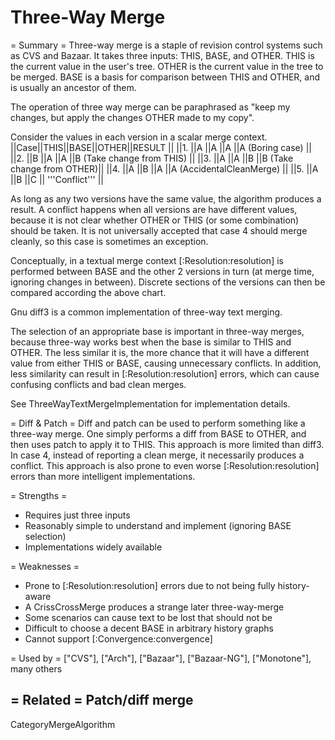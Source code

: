 # Three-Way Merge

= Summary =
Three-way merge is a staple of revision control systems such as CVS and Bazaar.  It takes three inputs: THIS, BASE, and OTHER.  THIS is the current value in the user's tree.  OTHER is the current value in the tree to be merged.  BASE is a basis for comparison between THIS and OTHER, and is usually an ancestor of them.

The operation of three way merge can be paraphrased as "keep my changes, but apply the changes OTHER made to my copy".

Consider the values in each version in a scalar merge context.
 ||Case||THIS||BASE||OTHER||RESULT                    ||
 ||1.  ||A   ||A   ||A    ||A (Boring case)           ||
 ||2.  ||B   ||A   ||A    ||B (Take change from THIS) ||
 ||3.  ||A   ||A   ||B    ||B (Take change from OTHER)||
 ||4.  ||A   ||B   ||A    ||A (AccidentalCleanMerge)  ||
 ||5.  ||A   ||B   ||C    || '''Conflict'''           ||

As long as any two versions have the same value, the algorithm produces a result.  A conflict happens when all versions are have different values, because it is not clear whether OTHER or THIS (or some combination) should be taken. It is not universally accepted that case 4 should merge cleanly, so this case is sometimes an exception.

Conceptually, in a textual merge context [:Resolution:resolution] is performed between BASE and the other 2 versions in turn (at merge time, ignoring changes in between). Discrete sections of the versions can then be compared according the above chart.

Gnu diff3 is a common implementation of three-way text merging.

The selection of an appropriate base is important in three-way merges, because three-way works best when the base is similar to THIS and OTHER.  The less similar it is, the more chance that it will have a different value from either THIS or BASE, causing unnecessary conflicts. In addition, less similarity can result in [:Resolution:resolution] errors, which can cause confusing conflicts and bad clean merges.

See ThreeWayTextMergeImplementation for implementation details.

= Diff & Patch =
Diff and patch can be used to perform something like a three-way merge.  One simply performs a diff from BASE to OTHER, and then uses patch to apply it to THIS.  This approach is more limited than diff3.  In case 4, instead of reporting a clean merge, it necessarily produces a conflict. This approach is also prone to even worse [:Resolution:resolution] errors than more intelligent implementations.

= Strengths =
 * Requires just three inputs
 * Reasonably simple to understand and implement (ignoring BASE selection)
 * Implementations widely available

= Weaknesses =
 * Prone to [:Resolution:resolution] errors due to not being fully history-aware
 * A CrissCrossMerge produces a strange later three-way-merge
 * Some scenarios can cause text to be lost that should not be
 * Difficult to choose a decent BASE in arbitrary history graphs
 * Cannot support [:Convergence:convergence]

= Used by =
 ["CVS"], ["Arch"], ["Bazaar"], ["Bazaar-NG"], ["Monotone"], many others

= Related =
 Patch/diff merge
----

CategoryMergeAlgorithm
